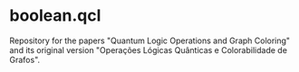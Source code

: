 # boolean.qcl
Repository for the papers "Quantum Logic Operations and Graph Coloring" and its original version "Operações Lógicas Quânticas e Colorabilidade de Grafos".
